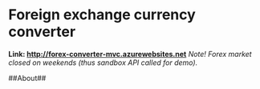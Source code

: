 # Foreign exchange currency converter

**Link: http://forex-converter-mvc.azurewebsites.net**
*Note!*
*Forex market closed on weekends (thus sandbox API called for demo).*


##About##
